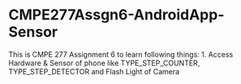 CMPE277Assgn6-AndroidApp-Sensor
===============================

This is CMPE 277 Assignment 6 to learn following things:  1. Access Hardware &amp; Sensor of phone like TYPE_STEP_COUNTER, TYPE_STEP_DETECTOR and Flash Light of Camera 

